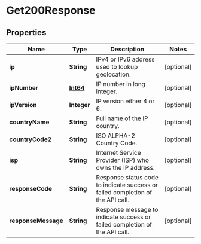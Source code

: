 

# Get200Response

## Properties

Name | Type | Description | Notes
------------ | ------------- | ------------- | -------------
**ip** | **String** | IPv4 or IPv6 address used to lookup geolocation. |  [optional]
**ipNumber** | [**Int64**](Int64.md) | IP number in long integer. |  [optional]
**ipVersion** | **Integer** | IP version either 4 or 6. |  [optional]
**countryName** | **String** | Full name of the IP country. |  [optional]
**countryCode2** | **String** | ISO ALPHA-2 Country Code. |  [optional]
**isp** | **String** | Internet Service Provider (ISP) who owns the IP address. |  [optional]
**responseCode** | **String** | Response status code to indicate success or failed completion of the API call. |  [optional]
**responseMessage** | **String** | Response message to indicate success or failed completion of the API call. |  [optional]




